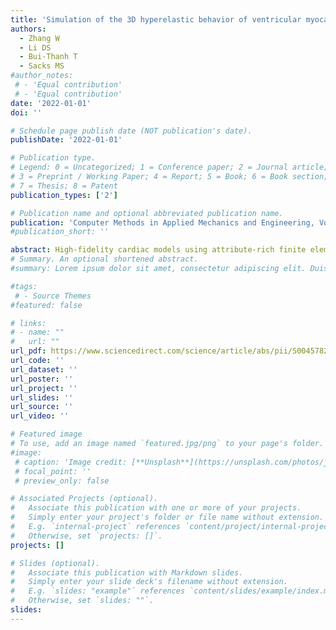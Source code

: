 ```yaml
---
title: 'Simulation of the 3D hyperelastic behavior of ventricular myocardium using a finite-element based neural-network approach'
authors:
  - Zhang W  
  - Li DS
  - Bui-Thanh T
  - Sacks MS
#author_notes:
 # - 'Equal contribution'
 # - 'Equal contribution'
date: '2022-01-01'
doi: ''

# Schedule page publish date (NOT publication's date).
publishDate: '2022-01-01'

# Publication type.
# Legend: 0 = Uncategorized; 1 = Conference paper; 2 = Journal article;
# 3 = Preprint / Working Paper; 4 = Report; 5 = Book; 6 = Book section;
# 7 = Thesis; 8 = Patent
publication_types: ['2']

# Publication name and optional abbreviated publication name.
publication: 'Computer Methods in Applied Mechanics and Engineering, Volume 394,  114871'
#publication_short: ''

abstract: High-fidelity cardiac models using attribute-rich finite element based models have been developed to a very mature stage. However, such finite-element based approaches remain time consuming, which have limited their clinical use. There remains a need for alternative methods for novel cardiac simulation methods capable of high fidelity simulations in clinically relevant time frames. Surrogate models are one approach, which traditionally use a data-driven approach for training, requiring the generation of a sufficiently large number of simulation results as the training dataset. Alternatively, a physics-informed neural network can be trained by minimizing the PDE residuals or energy potentials. However, this approach does not provide a general method to easily using existing finite element models. To address these challenges, we developed a hybrid approach that seamlessly bridged a neural network surrogate model with a differentiable finite element domain representation (NNFE). Given its importance in cardiac simulations, we applied this approach to simulations of the hyperelastic mechanical behavior of ventricular myocardium from recent 3D kinematic constitutive model. We utilized a cuboidal domain and conducted numerical studies of individual myocardium specimens discretized by a finite element mesh and assigned with experimentally obtained myofiber architectures. Both parameterized Dirichlet and Neumann boundary conditions were studied. We developed a second-order Newton optimization method, instead of using a stochastic gradient descent method, to train the neural network efficiently. The resulting trained neural network surrogate model demonstrated excellent agreement with the corresponding “ground truth” finite element solutions over the entire physiological deformation range. More importantly, the NNFE approach provided a significantly decreased computational time for a range of finite element mesh sizes for online predictions. For example, as the finite element mesh size increased from 2744 to 175615 elements, the NNFE computational time increased from 0.1108 s to 0.1393 s, while the “ground truth” FE model increased from 4.541 s to 719.9 s. These results suggest that NNFE run times can be significantly reduced compared with the traditional large-deformation based finite element solution methods. The trade-off is to train the NNFE off-line within a range of anticipated physiological responses. However, training time would only have to be performed once before any number of application uses. Moreover, since the NNFE is an analytical function its computational performance will be amplified when the corresponding problem becomes more complex.
# Summary. An optional shortened abstract.
#summary: Lorem ipsum dolor sit amet, consectetur adipiscing elit. Duis posuere tellus ac convallis placerat. Proin tincidunt magna sed ex sollicitudin condimentum.

#tags:
 # - Source Themes
#featured: false

# links:
# - name: ""
#   url: ""
url_pdf: https://www.sciencedirect.com/science/article/abs/pii/S0045782522001724
url_code: ''
url_dataset: ''
url_poster: ''
url_project: ''
url_slides: ''
url_source: ''
url_video: ''

# Featured image
# To use, add an image named `featured.jpg/png` to your page's folder.
#image:
 # caption: 'Image credit: [**Unsplash**](https://unsplash.com/photos/jdD8gXaTZsc)'
 # focal_point: ''
 # preview_only: false

# Associated Projects (optional).
#   Associate this publication with one or more of your projects.
#   Simply enter your project's folder or file name without extension.
#   E.g. `internal-project` references `content/project/internal-project/index.md`.
#   Otherwise, set `projects: []`.
projects: []

# Slides (optional).
#   Associate this publication with Markdown slides.
#   Simply enter your slide deck's filename without extension.
#   E.g. `slides: "example"` references `content/slides/example/index.md`.
#   Otherwise, set `slides: ""`.
slides:
---
```



